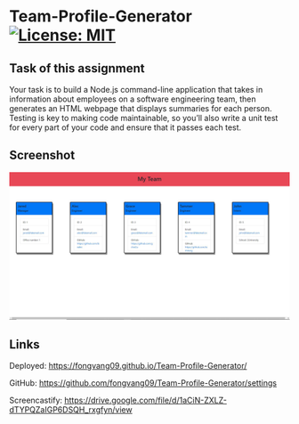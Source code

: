 # Team-Profile-Generator [![License: MIT](https://img.shields.io/badge/License-MIT-yellow.svg)](https://opensource.org/licenses/MIT)

## Task of this assignment

Your task is to build a Node.js command-line application that takes in information about employees on a software engineering team, then generates an HTML webpage that displays summaries for each person. Testing is key to making code maintainable, so you’ll also write a unit test for every part of your code and ensure that it passes each test.

## Screenshot

![team-prof-gen-ss.JPG](team-prof-gen-ss.JPG)

## Links

Deployed: https://fongvang09.github.io/Team-Profile-Generator/

GitHub: https://github.com/fongvang09/Team-Profile-Generator/settings

Screencastify: https://drive.google.com/file/d/1aCiN-ZXLZ-dTYPQZaIGP6DSQH_rxgfyn/view
